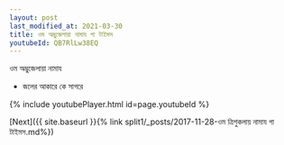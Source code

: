 ```yaml
---
layout: post
last_modified_at: 2021-03-30
title: ওম অম্ভুজেলায়া নামায গা টাইমস
youtubeId: QB7RlLw38EQ
---
```

 
 
 ওম অম্ভুজেলায়া নামায  
 
 -  জলের আকারে কে সাগরে 
 
  
 
  
 
 
 
 
 
 


{% include youtubePlayer.html id=page.youtubeId %}
 
[Next]({{ site.baseurl }}{% link  split1/_posts/2017-11-28-ওম ত্রিশুকলায় নামায গা টাইমস.md%})
 

